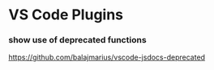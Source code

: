 # VS Code Plugins

### show use of deprecated functions

https://github.com/balajmarius/vscode-jsdocs-deprecated

